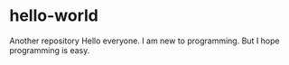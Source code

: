 # hello-world
Another repository 
Hello everyone. I am new to programming.
But I hope programming is easy.
